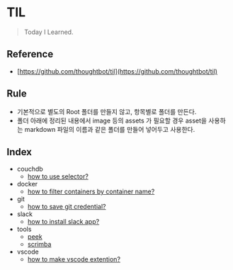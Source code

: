 # TIL

> Today I Learned.

## Reference

- [https://github.com/thoughtbot/til](https://github.com/thoughtbot/til)

## Rule

- 기본적으로 별도의 Root 폴더를 만들지 않고, 항목별로 폴더를 만든다.
- 폴더 아래에 정리된 내용에서 image 등의 assets 가 필요할 경우 asset을 사용하는 markdown 파일의 이름과 같은 폴더를 만들어 넣어두고 사용한다.

## Index

- couchdb
  - [how to use selector?](./couchDB/how-to-use-selector.md)
- docker
  - [how to filter containers by container name?](./docker/how-to-filter-by-container-name.md)
- git
  - [how to save git credential?](./git/how-to-save-credential.md)
- slack
  - [how to install slack app?](./slack/how-to-install-app.md)
- tools
  - [peek](./tools/peek.md)
  - [scrimba](./tools/scrimba.md)
- vscode
  - [how to make vscode extention?](./vscode/how-to-make-extention.md)

